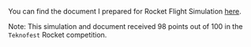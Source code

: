 You can find the document I prepared for Rocket Flight Simulation [here](https://github.com/embeddedJedi/Basic_Rocket-Flight-Simulation/tree/main/Docs).

Note: This simulation and document received 98 points out of 100 in the `Teknofest` Rocket competition.
